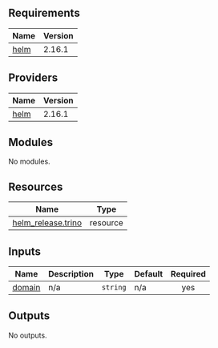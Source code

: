 <!-- BEGIN_TF_DOCS -->
## Requirements

| Name | Version |
|------|---------|
| <a name="requirement_helm"></a> [helm](#requirement\_helm) | 2.16.1 |

## Providers

| Name | Version |
|------|---------|
| <a name="provider_helm"></a> [helm](#provider\_helm) | 2.16.1 |

## Modules

No modules.

## Resources

| Name | Type |
|------|------|
| [helm_release.trino](https://registry.terraform.io/providers/hashicorp/helm/2.16.1/docs/resources/release) | resource |

## Inputs

| Name | Description | Type | Default | Required |
|------|-------------|------|---------|:--------:|
| <a name="input_domain"></a> [domain](#input\_domain) | n/a | `string` | n/a | yes |

## Outputs

No outputs.
<!-- END_TF_DOCS -->